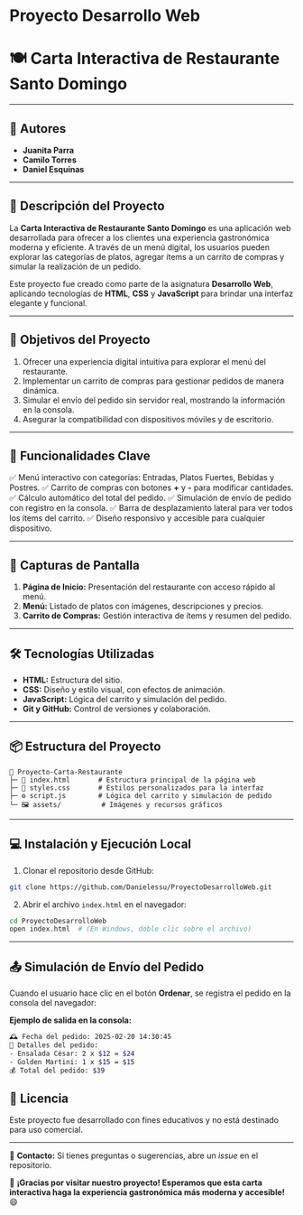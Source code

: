 # Proyecto Desarrollo Web
# 🍽️ Carta Interactiva de Restaurante Santo Domingo

---

## 👥 **Autores**

- **Juanita Parra**
- **Camilo Torres**
- **Daniel Esquinas**

---

## 🌟 **Descripción del Proyecto**

La **Carta Interactiva de Restaurante Santo Domingo** es una aplicación web desarrollada para ofrecer a los clientes una experiencia gastronómica moderna y eficiente. A través de un menú digital, los usuarios pueden explorar las categorías de platos, agregar ítems a un carrito de compras y simular la realización de un pedido.

Este proyecto fue creado como parte de la asignatura **Desarrollo Web**, aplicando tecnologías de **HTML**, **CSS** y **JavaScript** para brindar una interfaz elegante y funcional.

---

## 🎯 **Objetivos del Proyecto**

1. Ofrecer una experiencia digital intuitiva para explorar el menú del restaurante.
2. Implementar un carrito de compras para gestionar pedidos de manera dinámica.
3. Simular el envío del pedido sin servidor real, mostrando la información en la consola.
4. Asegurar la compatibilidad con dispositivos móviles y de escritorio.

---

## 🚀 **Funcionalidades Clave**

✅ Menú interactivo con categorías: Entradas, Platos Fuertes, Bebidas y Postres. ✅ Carrito de compras con botones **+** y **-** para modificar cantidades. ✅ Cálculo automático del total del pedido. ✅ Simulación de envío de pedido con registro en la consola. ✅ Barra de desplazamiento lateral para ver todos los ítems del carrito. ✅ Diseño responsivo y accesible para cualquier dispositivo.

---

## 📸 **Capturas de Pantalla**

1. **Página de Inicio:** Presentación del restaurante con acceso rápido al menú.
2. **Menú:** Listado de platos con imágenes, descripciones y precios.
3. **Carrito de Compras:** Gestión interactiva de ítems y resumen del pedido.

---

## 🛠️ **Tecnologías Utilizadas**

- **HTML:** Estructura del sitio.
- **CSS:** Diseño y estilo visual, con efectos de animación.
- **JavaScript:** Lógica del carrito y simulación del pedido.
- **Git y GitHub:** Control de versiones y colaboración.

---

## 📦 **Estructura del Proyecto**

```
📂 Proyecto-Carta-Restaurante
├─ 📄 index.html       # Estructura principal de la página web
├─ 🎨 styles.css       # Estilos personalizados para la interfaz
├─ ⚙️ script.js        # Lógica del carrito y simulación de pedido
└─ 🖼️ assets/          # Imágenes y recursos gráficos
```

---

## 💻 **Instalación y Ejecución Local**

1. Clonar el repositorio desde GitHub:

```bash
git clone https://github.com/Danielessu/ProyectoDesarrolloWeb.git
```

2. Abrir el archivo `index.html` en el navegador:

```bash
cd ProyectoDesarrolloWeb
open index.html  # (En Windows, doble clic sobre el archivo)
```

---

## 📤 **Simulación de Envío del Pedido**

Cuando el usuario hace clic en el botón **Ordenar**, se registra el pedido en la consola del navegador:

**Ejemplo de salida en la consola:**

```bash
🕰️ Fecha del pedido: 2025-02-20 14:30:45
🛒 Detalles del pedido:
- Ensalada César: 2 x $12 = $24
- Golden Martini: 1 x $15 = $15
💰 Total del pedido: $39
```

## 📝 **Licencia**

Este proyecto fue desarrollado con fines educativos y no está destinado para uso comercial.

---

📧 **Contacto:** Si tienes preguntas o sugerencias, abre un *issue* en el repositorio.

🚀 **¡Gracias por visitar nuestro proyecto! Esperamos que esta carta interactiva haga la experiencia gastronómica más moderna y accesible!** 😄


